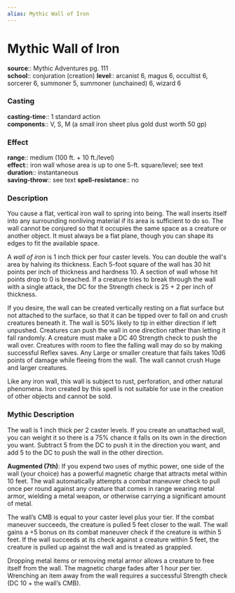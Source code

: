 ```yaml
---
alias: Mythic Wall of Iron
---
```


# Mythic Wall of Iron

**source**:: Mythic Adventures pg. 111  
**school**:: conjuration (creation)
**level**:: arcanist 6, magus 6, occultist 6, sorcerer 6, summoner 5, summoner (unchained) 6, wizard 6

### Casting 

**casting-time**:: 1 standard action  
**components**:: V, S, M (a small iron sheet plus gold dust worth 50 gp)

### Effect 

**range**:: medium (100 ft. + 10 ft./level)  
**effect**:: iron wall whose area is up to one 5-ft. square/level; see text  
**duration**:: instantaneous  
**saving-throw**:: see text
**spell-resistance**:: no

### Description 

You cause a flat, vertical iron wall to spring into being. The wall inserts itself into any surrounding nonliving material if its area is sufficient to do so. The wall cannot be conjured so that it occupies the same space as a creature or another object. It must always be a flat plane, though you can shape its edges to fit the available space.  
  
A *wall of iron* is 1 inch thick per four caster levels. You can double the wall's area by halving its thickness. Each 5-foot square of the wall has 30 hit points per inch of thickness and hardness 10. A section of wall whose hit points drop to 0 is breached. If a creature tries to break through the wall with a single attack, the DC for the Strength check is 25 + 2 per inch of thickness.  
  
If you desire, the wall can be created vertically resting on a flat surface but not attached to the surface, so that it can be tipped over to fall on and crush creatures beneath it. The wall is 50% likely to tip in either direction if left unpushed. Creatures can push the wall in one direction rather than letting it fall randomly. A creature must make a DC 40 Strength check to push the wall over. Creatures with room to flee the falling wall may do so by making successful Reflex saves. Any Large or smaller creature that fails takes 10d6 points of damage while fleeing from the wall. The wall cannot crush Huge and larger creatures.  
  
Like any iron wall, this wall is subject to rust, perforation, and other natural phenomena. Iron created by this spell is not suitable for use in the creation of other objects and cannot be sold.

### Mythic Description

The wall is 1 inch thick per 2 caster levels. If you create an unattached wall, you can weight it so there is a 75% chance it falls on its own in the direction you want. Subtract 5 from the DC to push it in the direction you want, and add 5 to the DC to push the wall in the other direction.  
  
**Augmented (7th)**: If you expend two uses of mythic power, one side of the wall (your choice) has a powerful magnetic charge that attracts metal within 10 feet. The wall automatically attempts a combat maneuver check to pull once per round against any creature that comes in range wearing metal armor, wielding a metal weapon, or otherwise carrying a significant amount of metal.  
  
The wall’s CMB is equal to your caster level plus your tier. If the combat maneuver succeeds, the creature is pulled 5 feet closer to the wall. The wall gains a +5 bonus on its combat maneuver check if the creature is within 5 feet. If the wall succeeds at its check against a creature within 5 feet, the creature is pulled up against the wall and is treated as grappled.  
  
Dropping metal items or removing metal armor allows a creature to free itself from the wall. The magnetic charge fades after 1 hour per tier. Wrenching an item away from the wall requires a successful Strength check (DC 10 + the wall’s CMB).
